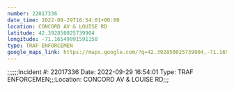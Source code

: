 ```yaml
---
number: 22017336
date_time: 2022-09-29T16:54:01+00:00
location: CONCORD AV & LOUISE RD
latitude: 42.392850025739904
longitude: -71.16549991591158
type: TRAF ENFORCEMEN
google_maps_link: https://maps.google.com/?q=42.392850025739904,-71.16549991591158
---
```


;;;;;;Incident #: 22017336  Date: 2022-09-29 16:54:01   Type: TRAF ENFORCEMEN;;;Location: CONCORD AV & LOUISE RD;;;
